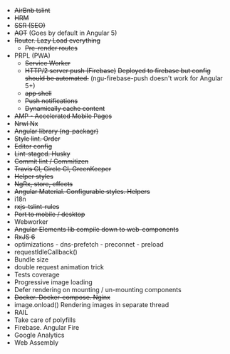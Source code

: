 - ~~AirBnb tslint~~
- ~~HRM~~
- ~~SSR (SEO)~~
- ~~AOT~~ (Goes by default in Angular 5)
- ~~Router. Lazy Load everything~~
   - ~~Pre-render routes~~
- PRPL (PWA)
   - ~~Service Worker~~
   - ~~HTTP/2 server push (Firebase)~~
   ~~Deployed to firebase but config should be automated.~~ (ngu-firebase-push doesn't work for 
   Angular
    5+)
   - ~~app shell~~
   - ~~Push notifications~~
   - ~~Dynamically cache content~~
- ~~AMP - Accelerated Mobile Pages~~
- ~~Nrwl Nx~~
- ~~Angular library (ng-packagr)~~
- ~~Style lint. Order~~
- ~~Editor config~~
- ~~Lint-staged. Husky~~
- ~~Commit lint / Commitizen~~
- ~~Travis CI, Circle CI, GreenKeeper~~
- ~~Helper  styles~~
- ~~NgRx, store, effects~~
- ~~Angular Material. Configurable styles. Helpers~~
- i18n
- ~~rxjs-tslint-rules~~
- ~~Port to mobile / desktop~~
- Webworker
- ~~Angular Elements lib compile down to web-components~~
- ~~RxJS 6~~
- <link> optimizations
  - dns-prefetch
  - preconnet
  - preload
- requestIdleCallback()
- Bundle size
- double request animation trick
- Tests coverage
- Progressive image loading
- Defer rendering on mounting / un-mounting components
- ~~Docker. Docker-compose. Nginx~~
- image.onload() Rendering images in separate thread
- RAIL
- Take care of polyfills
- Firebase. Angular Fire
- Google Analytics
- Web Assembly


